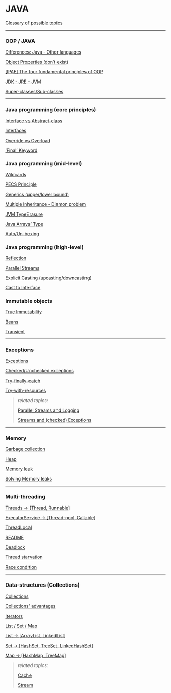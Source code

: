# JAVA

[Glossary of possible topics](Glossary%20of%20possible%20topics%20b0afb0ab434c4580af7cc3d606f69287.md)

---

### OOP / JAVA

[Differences: Java - Other languages](Differences%20Java%20-%20Other%20languages%201c05734c82234f2b9576d741a42c7bc0.md)

[Object Properties (don’t exist)](Object%20Properties%20(don’t%20exist)%20e6b26dbf608945349e33dc01235a0b6c.md)

[[IPAE] The four fundamental principles of OOP](JVM/JAVA/IPAE%20-%20The%20four%20fundamental%20principles%20of%20OOP/README.md)

[JDK - JRE - JVM](JDK%20-%20JRE%20-%20JVM%204513547064974a90872426d44840b846.md)

[Super-classes/Sub-classes](Super-classes%20Sub-classes%204a192ce6f4f44d349b2615e6c33c148b.md)

---

### Java programming (core principles)

[Interface vs Abstract-class](Interface%20vs%20Abstract-class%20378b17c7f24c4d83a81fc76999a31ee9.md)

[Interfaces](Interfaces%202b925158c2f345f1b03ca5d59a739bfb.md)

[Override vs Overload](Override%20vs%20Overload%2030a27d482d8548e2a2f26e25577685f6.md)

[‘Final’ Keyword](‘Final’%20Keyword%20e67c0079a6cd498387f105089a0a72c6.md)

### Java programming (mid-level)

[Wildcards](Wildcards%20fc2249a94dd34fd9985c04f574d419fc.md)

[PECS Principle](PECS%20Principle%200c7e3fc6522f4a91b7a2d559ac099e50.md)

[Generics (upper/lower bound)](Generics%20(upper%20lower%20bound)%20bf90908165ff4ebf9a3b6201252b123a.md)

[Multiple Inheritance - Diamon problem](Multiple%20Inheritance%20-%20Diamon%20problem%20f9817c45a5bc45b7a1d6404fe30ea04e.md)

[JVM TypeErasure](JVM%20TypeErasure%20840d264cc5234de0b775510ea8e6d1e1.md)

[Java Arrays’ Type](Java%20Arrays’%20Type%20b0484def70af427db87c8fb599557bdf.md)

[Auto/Un-boxing](Auto%20Un-boxing%20b88d1d6f32554b02a458a2cc96c28094.md)

### Java programming (high-level)

[Reflection](Reflection%20dc404060fc34477ab289e63b11f8751e.md)

[Parallel Streams](Parallel%20Streams%2081cdad9d2cff4e0cb9d747fbfa22fc74.md)

[Explicit Casting (upcasting/downcasting)](Explicit%20Casting%20(upcasting%20downcasting)%20157f43076d694bbcac2e1f94ecf5ddcf.md)

[Cast to Interface](Cast%20to%20Interface%20eca0a629e9604363ae1324db10504ddf.md)

### Immutable objects

[True Immutability](True%20Immutability%20b31cce3156434710a86e15dc25bb41d6.md)

[Beans](Beans%20830371ad0b014a26a682ebdbfcb6b5ee.md)

[Transient](Transient%20bf59d6d99f3a46a6a43702a1d1ee01d4.md)

---

### Exceptions

[Exceptions](Exceptions%207390bbdc97544552a5c83de347c0927d.md)

[Checked/Unchecked exceptions](Checked%20Unchecked%20exceptions%2056fa109873e44f6fba9686534a13a13a.md)

[Try-finally-catch](Try-finally-catch%2066c6ba68df3548e0bbe6d6644d6b6b63.md)

[Try-with-resources](Try-with-resources%204e8f9e86294c4e32a64a52c471e7c4af.md)

> *related topics:*
> 
> 
> [Parallel Streams and Logging](Parallel%20Streams%20and%20Logging%20be300b23b4aa479faa8410da7d254c18.md)
> 
> [Streams and (checked) Exceptions](Streams%20and%20(checked)%20Exceptions%20683be569d43c4ca3a1a6c5eea664e55e.md)
> 

---

### Memory

[Garbage collection](Garbage%20collection%20fc98b550112543ceb37841f6817faae2.md)

[Heap](Heap%206c4aa32af87c48abbceab0229e0974aa.md)

[Memory leak](Memory%20leak%20b36d41effe3d452488d9b35908957018.md)

[Solving Memory leaks](Solving%20Memory%20leaks%20730ff73675c340bb8406e84a70794bdd.md)

---

### Multi-threading

[Threads → [Thread, Runnable]](Threads%20→%20[Thread,%20Runnable]%202c0dfb745a5144ccbd0ef69e51aced28.md)

[ExecutorService → [Thread-pool, Callable]](ExecutorService%20→%20[Thread-pool,%20Callable]%20f9da364fb07748008377747c8c7c74c5.md)

[ThreadLocal](ThreadLocal%20cc31bd8714c34938a1cd9fe2409c3c81.md)

[README](JVM/JAVA/Synchronization%200e9f086edd1549d9a699be70c4bd81f0/README.md)

[Deadlock](Deadlock%20555ab4253c354bdb9316cd46250e282f.md)

[Thread starvation](Thread%20starvation%20229a7d5858f14970ae98a32dbd740349.md)

[Race condition](Race%20condition%20d404c54872ef41029dce4453c40f130b.md)

---

### Data-structures (Collections)

[Collections](Collections%20905153217a0846ff802826f81374f75f.md)

[Collections’ advantages](Collections’%20advantages%20623fd9898b554f29af16e9afdae1e944.md)

[Iterators](Iterators%20ce4a317da18d4e5092337d56ee980871.md)

[List / Set / Map](List%20Set%20Map%2030a18f46cedb46df8c9c3919ee6bda5b.md)

[List → [ArrayList, LinkedList]](List%20→%20[ArrayList,%20LinkedList]%20a3c83f10e4144786a66cb757d1662b13.md)

[Set → [HashSet, TreeSet, LinkedHashSet]](Set%20→%20[HashSet,%20TreeSet,%20LinkedHashSet]%202d3bc7ed6fb4435282ae92f1c70882d1.md)

[Map → [HashMap, TreeMap]](Map%20→%20[HashMap,%20TreeMap]%20f885cafc9ab5400cabdb259e9f5df284.md)

> *related topics:*
> 
> 
> [Cache](Cache%20ab758fa629d74a47bef41511b69d7f93.md)
> 
> [Stream](Stream%205448e55bf4854ff6915e920dc0983616.md)
>